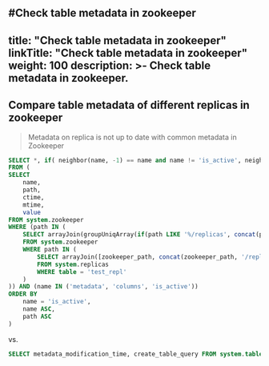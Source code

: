 #Check table metadata in zookeeper
---
title: "Check table metadata in zookeeper"
linkTitle: "Check table metadata in zookeeper"
weight: 100
description: >-
     Check table metadata in zookeeper.
---

## Compare table metadata of different replicas in zookeeper

> Metadata on replica is not up to date with common metadata in Zookeeper

```sql
SELECT *, if( neighbor(name, -1) == name and name != 'is_active', neighbor(value, -1) == value , 1) as looks_good
FROM (
SELECT
    name,
    path,
    ctime,
    mtime,
    value
FROM system.zookeeper
WHERE (path IN (
    SELECT arrayJoin(groupUniqArray(if(path LIKE '%/replicas', concat(path, '/', name), path)))
    FROM system.zookeeper
    WHERE path IN (
        SELECT arrayJoin([zookeeper_path, concat(zookeeper_path, '/replicas')])
        FROM system.replicas
        WHERE table = 'test_repl'
    )
)) AND (name IN ('metadata', 'columns', 'is_active'))
ORDER BY
    name = 'is_active',
    name ASC,
    path ASC
)
```

vs. 

```sql
SELECT metadata_modification_time, create_table_query FROM system.tables WHERE name = 'test_repl'
```
